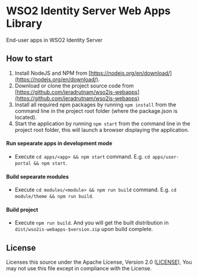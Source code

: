 # WSO2 Identity Server Web Apps Library

End-user apps in WSO2 Identity Server

## How to start

1. Install NodeJS and NPM from [https://nodejs.org/en/download/](https://nodejs.org/en/download/).
2. Download or clone the project source code from [https://github.com/jeradrutnam/wso2is-webapps](https://github.com/jeradrutnam/wso2is-webapps)
3. Install all required npm packages by running `npm install` from the command line in the project root folder (where the package.json is located).
4. Start the application by running `npm start` from the command line in the project root folder, this will launch a browser displaying the application.

#### Run sepearate apps in development mode

- Execute `cd apps/<app> && npm start` command. E.g. `cd apps/user-portal && npm start`.

#### Build sepearate modules

- Execute `cd modules/<module> && npm run build` command. E.g. `cd module/theme && npm run build`.

#### Build project

- Execute `npm run build`. And you will get the built distribution in `dist/wso2is-webapps-$version.zip` upon build complete.

## License

Licenses this source under the Apache License, Version 2.0 ([LICENSE](LICENSE)), You may not use this file except in compliance with the License.
